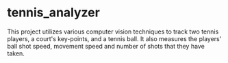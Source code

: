 # tennis_analyzer
This project utilizes various computer vision techniques to track two tennis players, a court's key-points, and a tennis ball. It also measures the players' ball shot speed, movement speed and number of shots that they have taken.

